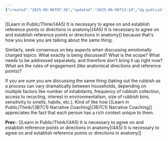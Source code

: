```yaml
---
{"created":"2025-06-06T07:26","updated":"2025-06-06T13:19","dg-publish":true,"permalink":"/learn-in-public/think/4-a5-a-clarify-reference-points-when-discussing-emotionally-charged-topics/","dgPassFrontmatter":true,"noteIcon":"1"}
---
```


[[Learn in Public/Think/(4A5) It is necessary to agree on and establish reference points or directions in anatomy\|(4A5) It is necessary to agree on and establish reference points or directions in anatomy]] because that's how you know you are talking about the same thing. 

Similarly, seek consensus on key aspects when discussing emotionally charged topics. What exactly is being discussed? What is the scope? What needs to be addressed separately, and therefore don't bring it up right now? What are the rules of engagement (like anatomical directions and reference points)? 

If you are sure you are discussing the same thing (taking out the rubbish as a process can vary dramatically between households, depending on multiple factors like number of inhabitants, frequency of rubbish collection, access to recycling, interest in environmentalism, size of rubbish bins, sensitivity to smells, habits, etc.). Kind of like how [[Learn in Public/Think/(3B7C1) Narrative Coaching\|(3B7C1) Narrative Coaching]] appreciates the fact that each person has a rich context unique to them. 

**Prev**:: [[Learn in Public/Think/(4A5) It is necessary to agree on and establish reference points or directions in anatomy\|(4A5) It is necessary to agree on and establish reference points or directions in anatomy]]